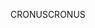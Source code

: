 <span data-ttu-id="5cef9-101">CRONUS</span><span class="sxs-lookup"><span data-stu-id="5cef9-101">CRONUS</span></span>